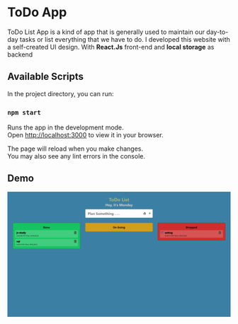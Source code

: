 # ToDo App 

ToDo List App is a kind of app that is generally used to maintain our
day-to-day tasks or list everything that we have to do. I developed
this website with a self-created UI design. With **React.Js** front-end
and **local storage** as backend

## Available Scripts

In the project directory, you can run:

### `npm start`

Runs the app in the development mode.\
Open [http://localhost:3000](http://localhost:3000) to view it in your browser.

The page will reload when you make changes.\
You may also see any lint errors in the console.

## Demo
![screenshot](Todo.png)
